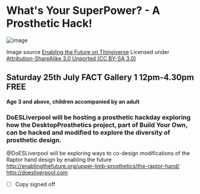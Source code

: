 # What's Your SuperPower? - A Prosthetic Hack!
![image](http://thingiverse-production-new.s3.amazonaws.com/renders/1d/20/95/d4/49/All_parts_at_100_right_single_build_plate_preview_featured.jpg)

Image source [Enabling the Future on Thingiverse](http://thingiverse-production-new.s3.amazonaws.com/renders/1d/20/95/d4/49/All_parts_at_100_right_single_build_plate_preview_featured.jpg) Licensed under [Attribution-ShareAlike 3.0 Unported (CC BY-SA 3.0)](http://creativecommons.org/licenses/by-sa/3.0/ "License Link")

## Saturday 25th July FACT Gallery 1 12pm-4.30pm FREE
**Age 3 and above, children accompanied by an adult**

### DoESLiverpool will be hosting a prosthetic hackday exploring how the DesktopProsthetics project, part of Build Your Own, can be hacked and modified to explore the diversity of prosthetic design.

@DoESLiverpool will be exploring ways to co-design modifications of the Raptor hand design by enabling the future http://enablingthefuture.org/upper-limb-prosthetics/the-raptor-hand/
http://doesliverpool.com

 * [ ] Copy signed off
